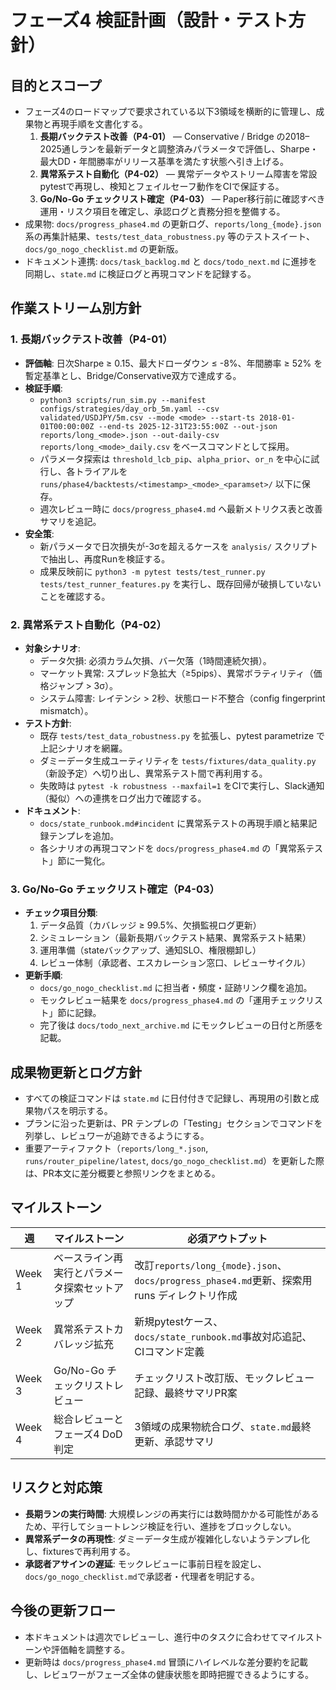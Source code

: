 # フェーズ4 検証計画（設計・テスト方針）

## 目的とスコープ
- フェーズ4のロードマップで要求されている以下3領域を横断的に管理し、成果物と再現手順を文書化する。
  1. **長期バックテスト改善（P4-01）** — Conservative / Bridge の2018–2025通しランを最新データと調整済みパラメータで評価し、Sharpe・最大DD・年間勝率がリリース基準を満たす状態へ引き上げる。
  2. **異常系テスト自動化（P4-02）** — 異常データやストリーム障害を常設pytestで再現し、検知とフェイルセーフ動作をCIで保証する。
  3. **Go/No-Go チェックリスト確定（P4-03）** — Paper移行前に確認すべき運用・リスク項目を確定し、承認ログと責務分担を整備する。
- 成果物: `docs/progress_phase4.md` の更新ログ、`reports/long_{mode}.json` 系の再集計結果、`tests/test_data_robustness.py` 等のテストスイート、`docs/go_nogo_checklist.md` の更新版。
- ドキュメント連携: `docs/task_backlog.md` と `docs/todo_next.md` に進捗を同期し、`state.md` に検証ログと再現コマンドを記録する。

## 作業ストリーム別方針
### 1. 長期バックテスト改善（P4-01）
- **評価軸**: 日次Sharpe ≥ 0.15、最大ドローダウン ≤ -8%、年間勝率 ≥ 52% を暫定基準とし、Bridge/Conservative双方で達成する。
- **検証手順**:
  - `python3 scripts/run_sim.py --manifest configs/strategies/day_orb_5m.yaml --csv validated/USDJPY/5m.csv --mode <mode> --start-ts 2018-01-01T00:00:00Z --end-ts 2025-12-31T23:55:00Z --out-json reports/long_<mode>.json --out-daily-csv reports/long_<mode>_daily.csv` をベースコマンドとして採用。
  - パラメータ探索は `threshold_lcb_pip`、`alpha_prior`、`or_n` を中心に試行し、各トライアルを `runs/phase4/backtests/<timestamp>_<mode>_<paramset>/` 以下に保存。
  - 週次レビュー時に `docs/progress_phase4.md` へ最新メトリクス表と改善サマリを追記。
- **安全策**:
  - 新パラメータで日次損失が-3σを超えるケースを `analysis/` スクリプトで抽出し、再度Runを検証する。
  - 成果反映前に `python3 -m pytest tests/test_runner.py tests/test_runner_features.py` を実行し、既存回帰が破損していないことを確認する。

### 2. 異常系テスト自動化（P4-02）
- **対象シナリオ**:
  - データ欠損: 必須カラム欠損、バー欠落（1時間連続欠損）。
  - マーケット異常: スプレッド急拡大（≥5pips）、異常ボラティリティ（価格ジャンプ > 3σ）。
  - システム障害: レイテンシ > 2秒、状態ロード不整合（config fingerprint mismatch）。
- **テスト方針**:
  - 既存 `tests/test_data_robustness.py` を拡張し、pytest parametrize で上記シナリオを網羅。
  - ダミーデータ生成ユーティリティを `tests/fixtures/data_quality.py`（新設予定）へ切り出し、異常系テスト間で再利用する。
  - 失敗時は `pytest -k robustness --maxfail=1` をCIで実行し、Slack通知（擬似）への連携をログ出力で確認する。
- **ドキュメント**:
  - `docs/state_runbook.md#incident` に異常系テストの再現手順と結果記録テンプレを追加。
  - 各シナリオの再現コマンドを `docs/progress_phase4.md` の「異常系テスト」節に一覧化。

### 3. Go/No-Go チェックリスト確定（P4-03）
- **チェック項目分類**:
  1. データ品質（カバレッジ ≥ 99.5%、欠損監視ログ更新）
  2. シミュレーション（最新長期バックテスト結果、異常系テスト結果）
  3. 運用準備（stateバックアップ、通知SLO、権限棚卸し）
  4. レビュー体制（承認者、エスカレーション窓口、レビューサイクル）
- **更新手順**:
  - `docs/go_nogo_checklist.md` に担当者・頻度・証跡リンク欄を追加。
  - モックレビュー結果を `docs/progress_phase4.md` の「運用チェックリスト」節に記録。
  - 完了後は `docs/todo_next_archive.md` にモックレビューの日付と所感を記載。

## 成果物更新とログ方針
- すべての検証コマンドは `state.md` に日付付きで記録し、再現用の引数と成果物パスを明示する。
- プランに沿った更新は、PR テンプレの「Testing」セクションでコマンドを列挙し、レビュワーが追跡できるようにする。
- 重要アーティファクト（`reports/long_*.json`, `runs/router_pipeline/latest`, `docs/go_nogo_checklist.md`）を更新した際は、PR本文に差分概要と参照リンクをまとめる。

## マイルストーン
| 週 | マイルストーン | 必須アウトプット |
| --- | --- | --- |
| Week 1 | ベースライン再実行とパラメータ探索セットアップ | 改訂`reports/long_{mode}.json`、`docs/progress_phase4.md`更新、探索用 runs ディレクトリ作成 |
| Week 2 | 異常系テストカバレッジ拡充 | 新規pytestケース、`docs/state_runbook.md`事故対応追記、CIコマンド定義 |
| Week 3 | Go/No-Go チェックリストレビュー | チェックリスト改訂版、モックレビュー記録、最終サマリPR案 |
| Week 4 | 総合レビューとフェーズ4 DoD判定 | 3領域の成果物統合ログ、`state.md`最終更新、承認サマリ |

## リスクと対応策
- **長期ランの実行時間**: 大規模レンジの再実行には数時間かかる可能性があるため、平行してショートレンジ検証を行い、進捗をブロックしない。
- **異常系データの再現性**: ダミーデータ生成が複雑化しないようテンプレ化し、fixturesで再利用する。
- **承認者アサインの遅延**: モックレビューに事前日程を設定し、`docs/go_nogo_checklist.md`で承認者・代理者を明記する。

## 今後の更新フロー
- 本ドキュメントは週次でレビューし、進行中のタスクに合わせてマイルストーンや評価軸を調整する。
- 更新時は `docs/progress_phase4.md` 冒頭にハイレベルな差分要約を記載し、レビュワーがフェーズ全体の健康状態を即時把握できるようにする。
